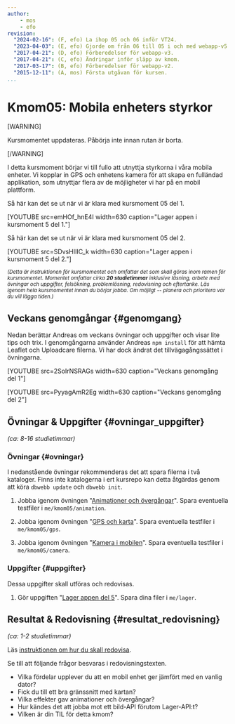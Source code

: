 ```yaml
---
author:
    - mos
    - efo
revision:
  "2024-02-16": (F, efo) La ihop 05 och 06 inför VT24.
  "2023-04-03": (E, efo) Gjorde om från 06 till 05 i och med webapp-v5.
  "2017-04-21": (D, efo) Förberedelser för webapp-v3.
  "2017-04-21": (C, efo) Ändringar inför släpp av kmom.
  "2017-03-17": (B, efo) Förberedelser för webapp-v2.
  "2015-12-11": (A, mos) Första utgåvan för kursen.
...
```

Kmom05: Mobila enheters styrkor
==================================

[WARNING]

Kursmomentet uppdateras. Påbörja inte innan rutan är borta.

[/WARNING]

I detta kursmoment börjar vi till fullo att utnyttja styrkorna i våra mobila enheter. Vi kopplar in GPS och enhetens kamera för att skapa en fulländad applikation, som utnyttjar flera av de möjligheter vi har på en mobil plattform.



<!--more-->



Så här kan det se ut när vi är klara med kursmoment 05 del 1.

[YOUTUBE src=emHOf_hnE4I width=630 caption="Lager appen i kursmoment 5 del 1."]

Så här kan det se ut när vi är klara med kursmoment 05 del 2.

[YOUTUBE src=SDvsHIIIC_k width=630 caption="Lager appen i kursmoment 5 del 2."]



<small><i>(Detta är instruktionen för kursmomentet och omfattar det som skall göras inom ramen för kursmomentet. Momentet omfattar cirka **20 studietimmar** inklusive läsning, arbete med övningar och uppgifter, felsökning, problemlösning, redovisning och eftertanke. Läs igenom hela kursmomentet innan du börjar jobba. Om möjligt -- planera och prioritera var du vill lägga tiden.)</i></small>



Veckans genomgångar  {#genomgang}
---------------------------------

Nedan berättar Andreas om veckans övningar och uppgifter och visar lite tips och trix. I genomgångarna använder Andreas `npm install` för att hämta Leaflet och Uploadcare filerna. Vi har dock ändrat det tillvägagångssättet i övningarna.

[YOUTUBE src=2SoIrNSRAGs width=630 caption="Veckans genomgång del 1"]

[YOUTUBE src=PyyagAmR2Eg width=630 caption="Veckans genomgång del 2"]



Övningar & Uppgifter  {#ovningar_uppgifter}
-------------------------------------------

*(ca: 8-16 studietimmar)*



### Övningar {#ovningar}

I nedanstående övningar rekommenderas det att spara filerna i två kataloger. Finns inte katalogerna i ert kursrepo kan detta åtgärdas genom att köra `dbwebb update` och `dbwebb init`.

1. Jobba igenom övningen "[Animationer och övergångar](kunskap/animationer-och-overgangar-v2)". Spara eventuella testfiler i `me/kmom05/animation`.

1. Jobba igenom övningen "[GPS och karta](kunskap/gps-och-karta-v3)". Spara eventuella testfiler i `me/kmom05/gps`.

1. Jobba igenom övningen "[Kamera i mobilen](kunskap/kamera-i-mobilen)". Spara eventuella testfiler i `me/kmom05/camera`.



### Uppgifter {#uppgifter}

Dessa uppgifter skall utföras och redovisas.

1. Gör uppgiften "[Lager appen del 5](uppgift/lager-appen-del-5-v5)". Spara dina filer i `me/lager`.



Resultat & Redovisning  {#resultat_redovisning}
-----------------------------------------------

*(ca: 1-2 studietimmar)*

Läs [instruktionen om hur du skall redovisa](./../redovisa).

Se till att följande frågor besvaras i redovisningstexten.

* Vilka fördelar upplever du att en mobil enhet ger jämfört med en vanlig dator?
* Fick du till ett bra gränssnitt med kartan?
* Vilka effekter gav animationer och övergångar?
* Hur kändes det att jobba mot ett bild-API förutom Lager-API:t?
* Vilken är din TIL för detta kmom?
